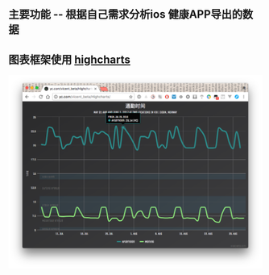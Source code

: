 ## 主要功能 -- 根据自己需求分析ios 健康APP导出的数据
## 图表框架使用 [highcharts](https://github.com/highcharts/highcharts)

![](./img1.png)
